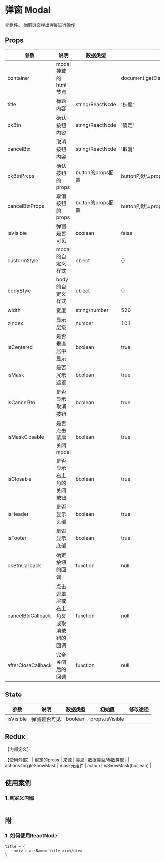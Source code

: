 # 弹窗 Modal

元组件。
当前页面弹出浮层进行操作

## Props
| 参数 | 说明 | 数据类型 | 默认值 |
| - | - | - | - |
| container | modal挂载的html节点 | | document.getElementsByTagName('body') |
| title | 标题内容 | string/ReactNode | '标题' |
| okBtn | 确认按钮内容 | string/ReactNode | '确定' |
| cancelBtn | 取消按钮内容 | string/ReactNode | '取消' |
| okBtnProps | 确认按钮的props | button的props配置 | button的默认props配置 |
| cancelBtnProps | 取消按钮的props | button的props配置 | button的默认props配置 |
| isVisible | 弹窗是否可见 | boolean | false |
| custormStyle | modal的自定义样式 | object | {} |
| bodyStyle | body的自定义样式 | object | {} |
| width | 宽度 | string/number | 520 |
| zIndex | 显示层级 | number | 101 |
| isCentered | 是否垂直居中显示 | boolean | true |
| isMask | 是否展示遮罩 | boolean | true |
| isCancelBtn | 是否显示取消按钮 | boolean | true |
| isMaskClosable | 是否点击蒙层关闭modal | boolean | true |
| isClosable | 是否显示右上角的关闭按钮 | boolean | true |
| isHeader | 是否显示头部 | boolean | true |
| isFooter | 是否显示底部 | boolean | true |
| okBtnCallback | 确定按钮的回调 | function | null |
| cancelBtnCallback | 点击遮罩层或右上角叉或取消按钮的回调 | function | null |
| afterCloseCallback | 完全关闭后的回调 | function | null |


## State
| 参数 | 说明 | 数据类型 | 初始值 | 修改途径
| - | - | - | - | - |
| isVisible | 弹窗是否可见 | boolean | props.isVisible |  |

## Redux
【内部定义】

【使用外部】
| 绑定的props | 来源 | 类型 | 数据类型/参数类型 |
| actions.toggleShowMask | mask元组件 | action | isShowMask(boolean) |

## 使用案例
### 1.自定义内部
```

```


## 附
### 1. 如何使用ReactNode
```
title = {
    <div className='title'>xx</div>
}
```

